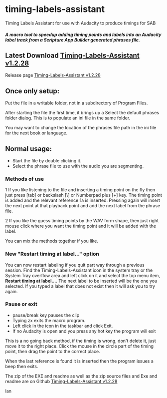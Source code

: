 # timing-labels-assistant
Timing Labels Assistant for use with Audacity to produce timings for SAB

##### A macro tool to speedup adding timing points and labels into an Audacity label track from a Scripture App Builder generated phrases file.

## Latest Download [Timing-Labels-Assistant v1.2.28 ](https://github.com/indiamcq/timing-labels-assistant/releases/download/1.2.28/Timing-Labels-Assistant_v1.2.28.zip)

Release page [Timing-Labels-Assistant v1.2.28 ](https://github.com/indiamcq/timing-labels-assistant/releases)

## Once only setup:

Put the file in a writable folder, not in a subdirectory of Program Files.

After starting the file the first time, it brings up a Select the default phrases folder dialog. This is to populate an ini file in the same folder. 

You may want to change the location of the phrases file path in the ini file for the next book or language.

## Normal usage:
  * Start the file by double clicking it.
  * Select the phrase file to use with the audio you are segmenting.

### Methods of use
  1 If you like listening to the file and inserting a timing point on the fly then just press [tab] or backslash [\\] or Numberpad plus [+] key. The timing point is added and the relevant reference 1a is inserted. Pressing again will insert the next point at that playback point and add the next label from the phrase file.

  2 If you like the guess timing points by the WAV form shape, then just right mouse click where you want the timing point and it will be added with the label.
  
You can mix the methods together if you like.

### New "Restart timing at label..." option

You can now restart labeling if you quit part way through a previous session. Find the Timing-Labels-Assistant icon in the system tray or the System Tray overflow area and left click on it and select the top menu item, **Restart timing at label...**. The next label to be inserted will be the one you selected. If you typed a label that does not exist then it will ask you to try again.

### Pause or exit
  * pause/break key pauses the clip
  * Typing zx exits the macro program.
  * Left click in the icon in the taskbar and click Exit.
  * If no Audacity is open and you press any hot key the program will exit

This is a no going back method, if the timing is wrong, don't delete it, just move it to the right place. Click the mouse in the circle part of the timing point, then drag the point to the correct place.

When the last reference is found it is inserted then the program issues a beep then exits.

The zip of the EXE and readme as well as the zip source files and Exe and readme are on Github [Timing-Labels-Assistant v1.2.28 ](https://github.com/indiamcq/timing-labels-assistant/releases)  


Ian 
